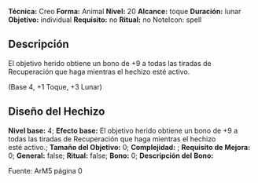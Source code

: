 
**Técnica:** Creo
**Forma:** Animal
**Nivel:** 20
**Alcance:** toque 
**Duración:** lunar  
**Objetivo:** individual
**Requisito:** no
**Ritual:** no
NoteIcon: spell




## Descripción 
<p>El objetivo herido obtiene un bono de +9 a todas las tiradas de Recuperación que haga mientras el hechizo esté activo.</p><p>(Base 4, +1 Toque, +3 Lunar)</p>

## Diseño del Hechizo 

**Nivel base:** 4; **Efecto base:** El objetivo herido obtiene un bono de +9 a todas las tiradas de Recuperación que haga mientras el hechizo esté activo.;  **Tamaño del **Objetivo:**** 0; **Complejidad:** ; **Requisito de Mejora:** 0; **General:** false; **Ritual:** false; **Bono:** 0; **Descripción del** **Bono:** 

Fuente: ArM5 página 0